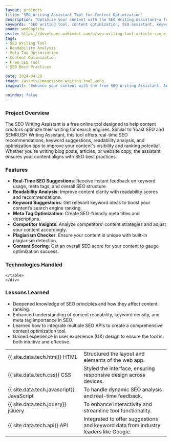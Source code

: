 ```yaml
---
layout: projects
title: "SEO Writing Assistant Tool for Content Optimization"
description: "Optimize your content with the SEO Writing Assistant—a free online tool offering real-time keyword suggestions, readability analysis, and SEO optimization tips, similar to Yoast SEO and SEMRUSH Writing Assistant."
keywords: "SEO writing tool, content optimization, SEO assistant, keyword suggestions, readability analysis, free SEO tool, writing assistant, SEO checker, on-page SEO, Yoast SEO alternative"
pname: wmdCaptcha
psite: https://developer.wikimint.com/p/seo-writing-tool-article-score.html
tags:
- SEO Writing Tool
- Readability Analysis
- Meta Tag Optimization
- Content Optimization
- Free SEO Tool
- SEO Best Practices

date: 2024-04-20
image: /assets/images/seo-writing-tool.webp
imagealt: "Enhance your content with the free SEO Writing Assistant. Access real-time keyword recommendations, readability checks, and SEO insights—like Yoast and SEMRUSH."

noindex: false
---
```


 <div class="card shadow-sm mb-4">
    <div class="card-header">
        <h3 class="card-title">Project Overview</h3>
    </div>
    <!-- Project overview-->
    <div class="card-body">
        <p>The SEO Writing Assistant is a free online tool designed to help content creators optimize their writing for search engines. Similar to Yoast SEO and SEMRUSH Writing Assistant, this tool offers real-time SEO recommendations, keyword suggestions, readability analysis, and optimization tips to improve your content's visibility and ranking potential. Whether you're writing blog posts, articles, or website copy, the assistant ensures your content aligns with SEO best practices.</p>
    </div>
</div>
<!-- Features -->
<div class="card shadow-sm mb-4">
<div class="card-header">
<h3 class="card-title">Features</h3>
</div>
<div class="card-body">
<ul>
    <li><strong>Real-Time SEO Suggestions</strong>: Receive instant feedback on keyword usage, meta tags, and overall SEO structure.</li>
    <li><strong>Readability Analysis</strong>: Improve content clarity with readability scores and recommendations.</li>
    <li><strong>Keyword Suggestions</strong>: Get relevant keyword ideas to boost your content’s search engine ranking.</li>
    <li><strong>Meta Tag Optimization</strong>: Create SEO-friendly meta titles and descriptions.</li>
    <li><strong>Competitor Insights</strong>: Analyze competitors’ content strategies and adjust your content accordingly.</li>
    <li><strong>Plagiarism Checker</strong>: Ensure your content is unique with built-in plagiarism detection.</li>
    <li><strong>Content Scoring</strong>: Get an overall SEO score for your content to gauge optimization success.</li>
    </ul>
</div>
</div>

<!-- Technologies Used -->
<div class="card shadow-sm mb-4" id="techStack">
    <div class="card-header">
        <h3 class="card-title">Technologies Handled</h3>
    </div>
    <div class="card-body">
           <table>
      <tr><td>{{ site.data.tech.html}} HTML</td><td>Structured the layout and elements of the web app.</td></tr>
      <tr><td>{{ site.data.tech.css}} CSS</td><td>Styled the interface, ensuring responsive design across devices.</td></tr>
      <tr><td>{{ site.data.tech.javascript}} JavaScript</td><td> To handle dynamic SEO analysis and real-time feedback.</td></tr>
    <tr><td>{{ site.data.tech.jquery}} jQuery</td><td> To enhance interactivity and streamline tool functionality.</td></tr>
        <tr><td>{{ site.data.tech.api}} API</td><td>Integrated to offer suggestions and keyword data from industry leaders like Google.</td></tr>


    </table>
    </div>
</div>

<!-- Lessons Learned -->
  <div class="card shadow-sm mb-4">
      <div class="card-header">
          <h3 class="card-title">Lessons Learned</h3>
      </div>
      <div class="card-body">
<ul>
<li>Deepened knowledge of SEO principles and how they affect content ranking.</li>
<li>Enhanced understanding of content readability, keyword density, and meta tag importance in SEO.</li>
<li>Learned how to integrate multiple SEO APIs to create a comprehensive content optimization tool.</li>
<li>Gained experience in user experience (UX) design to ensure the tool is both intuitive and effective.</li>
</ul>


</div>
</div>

